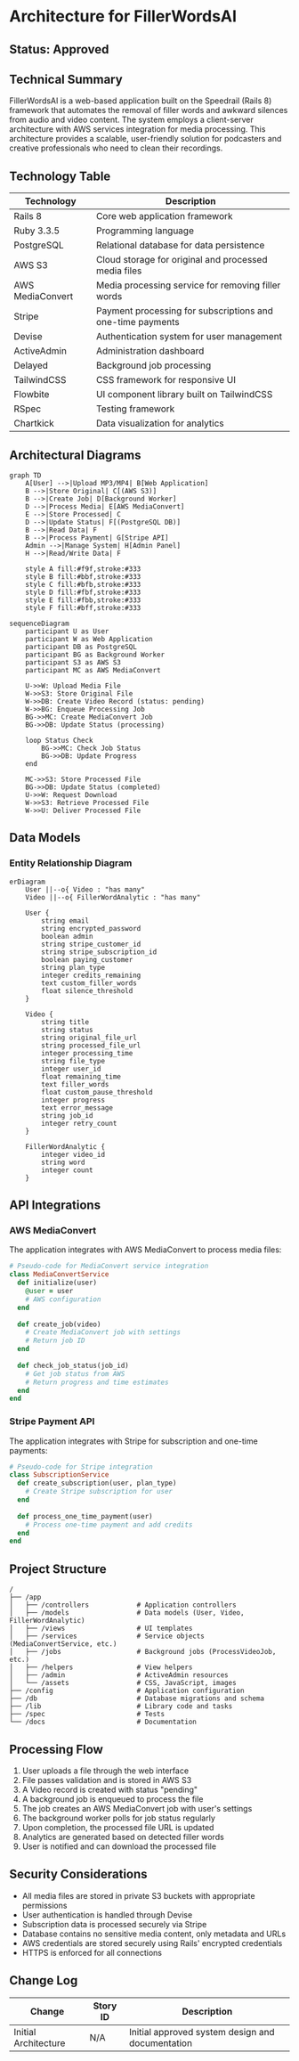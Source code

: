 # Architecture for FillerWordsAI

## Status: Approved

## Technical Summary

FillerWordsAI is a web-based application built on the Speedrail (Rails 8) framework that automates the removal of filler words and awkward silences from audio and video content. The system employs a client-server architecture with AWS services integration for media processing. This architecture provides a scalable, user-friendly solution for podcasters and creative professionals who need to clean their recordings.

## Technology Table

| Technology         | Description                                                         |
|-------------------|---------------------------------------------------------------------|
| Rails 8           | Core web application framework                                       |
| Ruby 3.3.5        | Programming language                                                 |
| PostgreSQL        | Relational database for data persistence                             |
| AWS S3            | Cloud storage for original and processed media files                 |
| AWS MediaConvert  | Media processing service for removing filler words                   |
| Stripe            | Payment processing for subscriptions and one-time payments           |
| Devise            | Authentication system for user management                            |
| ActiveAdmin       | Administration dashboard                                             |
| Delayed           | Background job processing                                            |
| TailwindCSS       | CSS framework for responsive UI                                      |
| Flowbite          | UI component library built on TailwindCSS                            |
| RSpec             | Testing framework                                                    |
| Chartkick         | Data visualization for analytics                                     |

## Architectural Diagrams

```mermaid
graph TD
    A[User] -->|Upload MP3/MP4| B[Web Application]
    B -->|Store Original| C[(AWS S3)]
    B -->|Create Job| D[Background Worker]
    D -->|Process Media| E[AWS MediaConvert]
    E -->|Store Processed| C
    D -->|Update Status| F[(PostgreSQL DB)]
    B -->|Read Data| F
    B -->|Process Payment| G[Stripe API]
    Admin -->|Manage System| H[Admin Panel]
    H -->|Read/Write Data| F
    
    style A fill:#f9f,stroke:#333
    style B fill:#bbf,stroke:#333
    style C fill:#bfb,stroke:#333
    style D fill:#fbf,stroke:#333
    style E fill:#fbb,stroke:#333
    style F fill:#bff,stroke:#333
```

```mermaid
sequenceDiagram
    participant U as User
    participant W as Web Application
    participant DB as PostgreSQL
    participant BG as Background Worker
    participant S3 as AWS S3
    participant MC as AWS MediaConvert

    U->>W: Upload Media File
    W->>S3: Store Original File
    W->>DB: Create Video Record (status: pending)
    W->>BG: Enqueue Processing Job
    BG->>MC: Create MediaConvert Job
    BG->>DB: Update Status (processing)
    
    loop Status Check
        BG->>MC: Check Job Status
        BG->>DB: Update Progress
    end
    
    MC->>S3: Store Processed File
    BG->>DB: Update Status (completed)
    U->>W: Request Download
    W->>S3: Retrieve Processed File
    W->>U: Deliver Processed File
```

## Data Models

### Entity Relationship Diagram

```mermaid
erDiagram
    User ||--o{ Video : "has many"
    Video ||--o{ FillerWordAnalytic : "has many"
    
    User {
        string email
        string encrypted_password
        boolean admin
        string stripe_customer_id
        string stripe_subscription_id
        boolean paying_customer
        string plan_type
        integer credits_remaining
        text custom_filler_words
        float silence_threshold
    }
    
    Video {
        string title
        string status
        string original_file_url
        string processed_file_url
        integer processing_time
        string file_type
        integer user_id
        float remaining_time
        text filler_words
        float custom_pause_threshold
        integer progress
        text error_message
        string job_id
        integer retry_count
    }
    
    FillerWordAnalytic {
        integer video_id
        string word
        integer count
    }
```

## API Integrations

### AWS MediaConvert

The application integrates with AWS MediaConvert to process media files:

```ruby
# Pseudo-code for MediaConvert service integration
class MediaConvertService
  def initialize(user)
    @user = user
    # AWS configuration
  end
  
  def create_job(video)
    # Create MediaConvert job with settings
    # Return job ID
  end
  
  def check_job_status(job_id)
    # Get job status from AWS
    # Return progress and time estimates
  end
end
```

### Stripe Payment API

The application integrates with Stripe for subscription and one-time payments:

```ruby
# Pseudo-code for Stripe integration
class SubscriptionService
  def create_subscription(user, plan_type)
    # Create Stripe subscription for user
  end
  
  def process_one_time_payment(user)
    # Process one-time payment and add credits
  end
end
```

## Project Structure

```
/
├── /app
│   ├── /controllers            # Application controllers
│   ├── /models                 # Data models (User, Video, FillerWordAnalytic)
│   ├── /views                  # UI templates
│   ├── /services               # Service objects (MediaConvertService, etc.)
│   ├── /jobs                   # Background jobs (ProcessVideoJob, etc.)
│   ├── /helpers                # View helpers
│   ├── /admin                  # ActiveAdmin resources
│   └── /assets                 # CSS, JavaScript, images
├── /config                     # Application configuration
├── /db                         # Database migrations and schema
├── /lib                        # Library code and tasks
├── /spec                       # Tests
└── /docs                       # Documentation
```

## Processing Flow

1. User uploads a file through the web interface
2. File passes validation and is stored in AWS S3
3. A Video record is created with status "pending"
4. A background job is enqueued to process the file
5. The job creates an AWS MediaConvert job with user's settings
6. The background worker polls for job status regularly
7. Upon completion, the processed file URL is updated
8. Analytics are generated based on detected filler words
9. User is notified and can download the processed file

## Security Considerations

- All media files are stored in private S3 buckets with appropriate permissions
- User authentication is handled through Devise
- Subscription data is processed securely via Stripe
- Database contains no sensitive media content, only metadata and URLs
- AWS credentials are stored securely using Rails' encrypted credentials
- HTTPS is enforced for all connections

## Change Log

| Change               | Story ID | Description                                     |
|----------------------|----------|-------------------------------------------------|
| Initial Architecture | N/A      | Initial approved system design and documentation | 